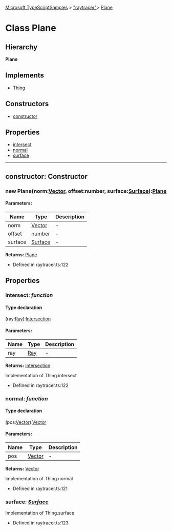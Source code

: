 [Microsoft TypeScriptSamples](../index.md) >  ["raytracer"](../modules/_raytracer_.md)>  [Plane](../classes/_raytracer_.plane.md)
# Class Plane


## Hierarchy
**Plane**



## Implements
* [Thing](../interfaces/_raytracer_.thing.md)
 






## Constructors
* [constructor](../classes/_raytracer_.plane.md#constructor)

## Properties
* [intersect](../classes/_raytracer_.plane.md#intersect)
* [normal](../classes/_raytracer_.plane.md#normal)
* [surface](../classes/_raytracer_.plane.md#surface)

---




<a id="constructor"></a>
## constructor: Constructor

### new Plane(norm:[Vector](../classes/_raytracer_.vector.md), offset:number, surface:[Surface](../interfaces/_raytracer_.surface.md)):[Plane](../classes/_raytracer_.plane.md)





#### Parameters:
| Name  | Type                | Description  |
| ------ | ------------------- | ------------ |
| norm  | [Vector](../classes/_raytracer_.vector.md) | - |
| offset  | number | - |
| surface  | [Surface](../interfaces/_raytracer_.surface.md) | - |








**Returns:** [Plane](../classes/_raytracer_.plane.md)







* Defined in raytracer.ts:122












## Properties

<a id="intersect"></a>

### **intersect**:  *function* 



#### Type declaration

(ray:[Ray](../interfaces/_raytracer_.ray.md)):[Intersection](../interfaces/_raytracer_.intersection.md)




#### Parameters:
| Name  | Type                | Description  |
| ------ | ------------------- | ------------ |
| ray  | [Ray](../interfaces/_raytracer_.ray.md) | - |






**Returns:** [Intersection](../interfaces/_raytracer_.intersection.md)










Implementation of Thing.intersect



* Defined in raytracer.ts:122






<a id="normal"></a>

### **normal**:  *function* 



#### Type declaration

(pos:[Vector](../classes/_raytracer_.vector.md)):[Vector](../classes/_raytracer_.vector.md)




#### Parameters:
| Name  | Type                | Description  |
| ------ | ------------------- | ------------ |
| pos  | [Vector](../classes/_raytracer_.vector.md) | - |






**Returns:** [Vector](../classes/_raytracer_.vector.md)










Implementation of Thing.normal



* Defined in raytracer.ts:121






<a id="surface"></a>

### **surface**:  *[Surface](../interfaces/_raytracer_.surface.md)* 




Implementation of Thing.surface



* Defined in raytracer.ts:123








